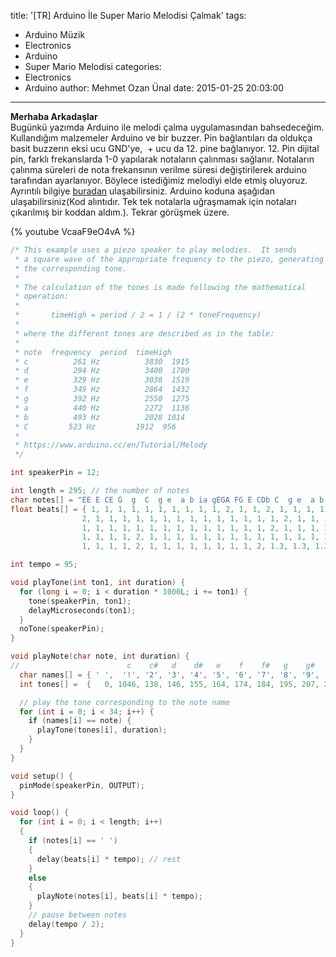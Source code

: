 title: '[TR] Arduino İle Super Mario Melodisi Çalmak'
tags:
  - Arduino Müzik
  - Electronics
  - Arduino
  - Super Mario Melodisi
categories:
  - Electronics
  - Arduino
author: Mehmet Ozan Ünal
date: 2015-01-25 20:03:00
---
**Merhaba Arkadaşlar**  
Bugünkü yazımda Arduino ile melodi çalma uygulamasından bahsedeceğim. Kullandığım malzemeler Arduino ve bir buzzer. Pin bağlantıları da oldukça basit buzzerın eksi ucu GND'ye,  + ucu da 12\. pine bağlanıyor. 12\. Pin dijital pin, farklı frekanslarda 1-0 yapılarak notaların çalınması sağlanır. Notaların çalınma süreleri de nota frekansının verilme süresi değiştirilerek arduino tarafından ayarlanıyor. Böylece istediğimiz melodiyi elde etmiş oluyoruz. Ayrıntılı bilgiye [buradan](https://www.arduino.cc/en/Tutorial/Melody) ulaşabilirsiniz. Arduino koduna aşağıdan ulaşabilirsiniz(Kod alıntıdır. Tek tek notalarla uğraşmamak için notaları çıkarılmış bir koddan aldım.). Tekrar görüşmek üzere.  
<!-- more -->  
{% youtube VcaaF9eO4vA %}

```cpp
/* This example uses a piezo speaker to play melodies.  It sends  
 * a square wave of the appropriate frequency to the piezo, generating  
 * the corresponding tone.  
 *  
 * The calculation of the tones is made following the mathematical  
 * operation:  
 *  
 *       timeHigh = period / 2 = 1 / (2 * toneFrequency)  
 *  
 * where the different tones are described as in the table:  
 *  
 * note  frequency  period  timeHigh  
 * c          261 Hz          3830  1915    
 * d          294 Hz          3400  1700    
 * e          329 Hz          3038  1519    
 * f          349 Hz          2864  1432    
 * g          392 Hz          2550  1275    
 * a          440 Hz          2272  1136    
 * b          493 Hz          2028 1014   
 * C         523 Hz         1912  956  
 *  
 * https://www.arduino.cc/en/Tutorial/Melody  
 */  

int speakerPin = 12;  

int length = 295; // the number of notes  
char notes[] = "EE E CE G  g  C  g e  a b ia gEGA FG E CDb C  g e  a b ia gEGA FG E CDb  GNFR E uaC aCD GNFR E 1 11   GNFR E uaC aCD L  D C   CC C CD EC ag  CC C CDE  CC C CD EC ag  EE E CE G  g  C  g e  a b ia gEGA FG E CDb C  g e  a b ia gEGA FG E CDb EC g u aF Fa  bAAAGFEC ag  EC g u aF Fa  bF FFEDCe ec  "; // a space represents a rest  
float beats[] = { 1, 1, 1, 1, 1, 1, 1, 1, 1, 1, 2, 1, 1, 2, 1, 1, 1, 1, 2, 1, 1, 1, 1, 1, 1, 1, 1, 1, 1, 1, 1, 1, 1, 1, 1, 1, 1, 1, 1, 1, 1, 1, 2, 1, 1, 1, 1, 2,                 1, 1, 1, 1, 1, 1, 1, 1, 1, 1, 1, 1, 1, 1, 1, 1, 1, 1, 1, 1, 1, 1, 1, 2, //Page 1  
                2, 1, 1, 1, 1, 1, 1, 1, 1, 1, 1, 1, 1, 1, 1, 2, 1, 1, 1, 1, 1, 1, 1, 1, 1, 1, 1, 1, 2, 2, 1, 1, 1, 1, 1, 1, 1, 1, 1, 1, 1, 1, 1, 1, 2, 1, 1, 1, 1, 2, 1, 1, 2, 4, //Page 2  
                1, 1, 1, 1, 1, 1, 1, 1, 1, 1, 1, 1, 1, 1, 2, 1, 1, 1, 1, 1, 1, 1, 1, 4, 4, 1, 1, 1, 1, 1, 1, 1, 1, 1, 1, 1, 1, 1, 1, 2, 1, 1, 1, 1, 1, 1, 1, 1, 1, 1, 2, 1, 1, 2, //Page4  
                1, 1, 1, 1, 2, 1, 1, 1, 1, 1, 1, 1, 1, 1, 1, 1, 1, 1, 1, 1, 1, 1, 1, 1, 1, 1, 1, 1, 2, 1, 1, 1, 1, 2, 1, 1, 1, 1, 1, 1, 1, 1, 1, 1, 1, 1, 1, 1, 1, 1, 1, 1, 1, 1, 1, 1, 1, 2, //Page 5  
                1, 1, 1, 1, 2, 1, 1, 1, 1, 1, 1, 1, 1, 2, 1.3, 1.3, 1.3, 1.3, 1.3, 1.3, 1, 1, 1, 1, 1, 1, 2, 1, 1, 1, 1, 2, 1, 1, 1, 1, 1, 1, 1, 1, 2, 1, 1, 1, 1, 1.3, 1.3, 1.3, 1, 1, 1, 1, 1, 1, 2 }; //Page 6  

int tempo = 95;  

void playTone(int ton1, int duration) {  
  for (long i = 0; i < duration * 1000L; i += ton1) {  
    tone(speakerPin, ton1);  
    delayMicroseconds(ton1);  
  }  
  noTone(speakerPin);  
}  

void playNote(char note, int duration) {  
//                        c    c#   d    d#   e    f    f#   g    g#   a    a#   b  
  char names[] = { ' ',  '!', '2', '3', '4', '5', '6', '7', '8', '9', '0', '-', '=', 'c', 'd', 'e', 'f', 'g', 'a', 'b', 'C', 'D', 'E', 'F', 'G', 'A', 'B', 'i', 'N', 'R', 'u',  '1', 'L', 'k'}; // [i = b flat] [N = G flat] [R = D#] [u = g#] [1 = C oct. 5] [L = E flat]  
  int tones[] =  {   0, 1046, 138, 146, 155, 164, 174, 184, 195, 207, 220, 233, 246, 261, 293, 329, 349, 391, 440, 493, 523, 587, 659, 698, 783, 880, 987, 466, 740, 622, 415, 1046, 622u, 227};  

  // play the tone corresponding to the note name  
  for (int i = 0; i < 34; i++) {  
    if (names[i] == note) {  
      playTone(tones[i], duration);  
    }  
  }  
}  

void setup() {  
  pinMode(speakerPin, OUTPUT);  
}  

void loop() {  
  for (int i = 0; i < length; i++) 
  {  
    if (notes[i] == ' ') 
    {  
      delay(beats[i] * tempo); // rest  
    } 
    else 
    {  
      playNote(notes[i], beats[i] * tempo);  
    }  
    // pause between notes  
    delay(tempo / 2);   
  }  
}  
```
